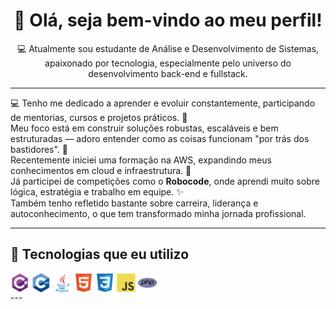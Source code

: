 <h1 align="center">👋 Olá, seja bem-vindo ao meu perfil!</h1>

<p align="center">
  💻 Atualmente sou estudante de Análise e Desenvolvimento de Sistemas, apaixonado por tecnologia, especialmente pelo universo do desenvolvimento back-end e fullstack.
</p>

---

💻 Tenho me dedicado a aprender e evoluir constantemente, participando de mentorias, cursos e projetos práticos. 🚀  
Meu foco está em construir soluções robustas, escaláveis e bem estruturadas — adoro entender como as coisas funcionam "por trás dos bastidores". 🌱  
Recentemente iniciei uma formação na AWS, expandindo meus conhecimentos em cloud e infraestrutura. 📌  
Já participei de competições como o **Robocode**, onde aprendi muito sobre lógica, estratégia e trabalho em equipe. ✨  
Também tenho refletido bastante sobre carreira, liderança e autoconhecimento, o que tem transformado minha jornada profissional.

---

## 🚀 Tecnologias que eu utilizo

<div style="display: inline_block">
  <img align="center" alt="C#" height="30" src="https://raw.githubusercontent.com/devicons/devicon/master/icons/csharp/csharp-original.svg">
  <img align="center" alt="C++" height="30" src="https://raw.githubusercontent.com/devicons/devicon/master/icons/cplusplus/cplusplus-original.svg">
  <img align="center" alt="Java" height="30" src="https://raw.githubusercontent.com/devicons/devicon/master/icons/java/java-original.svg">
  <img align="center" alt="HTML" height="30" src="https://raw.githubusercontent.com/devicons/devicon/master/icons/html5/html5-original.svg">
  <img align="center" alt="CSS" height="30" src="https://raw.githubusercontent.com/devicons/devicon/master/icons/css3/css3-original.svg">
  <img align="center" alt="JS" height="30" src="https://raw.githubusercontent.com/devicons/devicon/master/icons/javascript/javascript-original.svg">
  <img align="center" alt="PHP" height="30" src="https://raw.githubusercontent.com/devicons/devicon/master/icons/php/php-original.svg">
</div>
---


<!--
**luizfrei/luizfrei** is a ✨ _special_ ✨ repository because its `README.md` (this file) appears on your GitHub profile.

Here are some ideas to get you started:

- 🔭 I’m currently working on ...
- 🌱 I’m currently learning ...
- 👯 I’m looking to collaborate on ...
- 🤔 I’m looking for help with ...
- 💬 Ask me about ...
- 📫 How to reach me: ...
- 😄 Pronouns: ...
- ⚡ Fun fact: ...
-->
